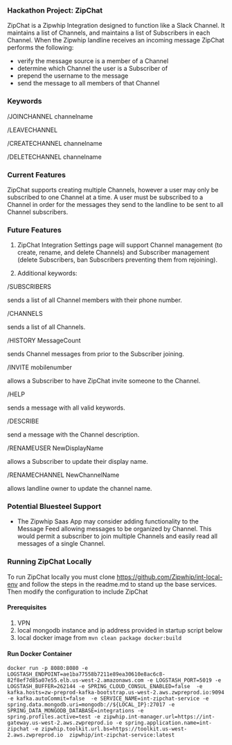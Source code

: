 ### Hackathon Project: ZipChat

ZipChat is a Zipwhip Integration designed to function like a Slack Channel.
It maintains a list of Channels, and maintains a list of Subscribers in each Channel.
When the Zipwhip landline receives an incoming message ZipChat performs the following:
* verify the message source is a member of a Channel
* determine which Channel the user is a Subscriber of
* prepend the username to the message
* send the message to all members of that Channel

### Keywords

/JOINCHANNEL channelname

/LEAVECHANNEL

/CREATECHANNEL channelname

/DELETECHANNEL channelname

### Current Features

ZipChat supports creating multiple Channels, however a user may only be subscribed to one Channel at a time.
A user must be subscribed to a Channel in order for the messages they send to the landline to be sent to all
Channel subscribers.

### Future Features

1. ZipChat Integration Settings page will support Channel management (to create, rename, and delete Channels)
and Subscriber management (delete Subscribers, ban Subscribers preventing them from rejoining).

2. Additional keywords:

/SUBSCRIBERS

sends a list of all Channel members with their phone number.

/CHANNELS

sends a list of all Channels.

/HISTORY MessageCount

sends Channel messages from prior to the Subscriber joining.

/INVITE mobilenumber

allows a Subscriber to have ZipChat invite someone to the Channel.

/HELP

sends a message with all valid keywords.

/DESCRIBE

send a message with the Channel description.

/RENAMEUSER NewDisplayName

allows a Subscriber to update their display name.

/RENAMECHANNEL NewChannelName

allows landline owner to update the channel name.

### Potential Bluesteel Support

* The Zipwhip Saas App may consider adding functionality to the Message Feed allowing messages to be
organized by Channel. This would permit a subscriber to join multiple Channels and easily read all
messages of a single Channel.

### Running ZipChat Locally

To run ZipChat locally you must clone https://github.com/Zipwhip/int-local-env and follow the steps
in the readme.md to stand up the base services. Then modify the configuration to include ZipChat

#### Prerequisites

1. VPN
2. local mongodb instance and ip address provided in startup script below
3. local docker image from `mvn clean package docker:build`

#### Run Docker Container

	docker run -p 8080:8080 -e LOGSTASH_ENDPOINT=ae1ba77558b7211e89ea30610e8ac6c8-82f8ef7d85a07e55.elb.us-west-2.amazonaws.com -e LOGSTASH_PORT=5019 -e LOGSTASH_BUFFER=262144 -e SPRING_CLOUD_CONSUL_ENABLED=false  -e kafka.hosts=zw-preprod-kafka-bootstrap.us-west-2.aws.zwpreprod.io:9094 -e kafka.autoCommit=false  -e SERVICE_NAME=int-zipchat-service -e spring.data.mongodb.uri=mongodb://${LOCAL_IP}:27017 -e SPRING_DATA_MONGODB_DATABASE=integrations -e spring.profiles.active=test -e zipwhip.int-manager.url=https://int-gateway.us-west-2.aws.zwpreprod.io -e spring.application.name=int-zipchat -e zipwhip.toolkit.url.bs=https://toolkit.us-west-2.aws.zwpreprod.io  zipwhip/int-zipchat-service:latest
